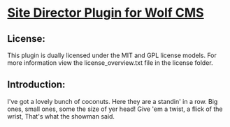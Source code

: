 # [Site Director Plugin for Wolf CMS](http://www.tbeckett.net/articles/plugins/site-director.xhtml)

## License:

This plugin is dually licensed under the MIT and GPL license models.  For more information view the license_overview.txt file in the license folder.

## Introduction:

I've got a lovely bunch of coconuts.
Here they are a standin' in a row.
Big ones, small ones, some the size of yer head!
Give 'em a twist, a flick of the wrist,
That's what the showman said.